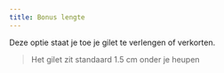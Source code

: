 ```yaml
---
title: Bonus lengte
---
```


Deze optie staat je toe je gilet te verlengen of verkorten.

> Het gilet zit standaard 1.5 cm onder je heupen